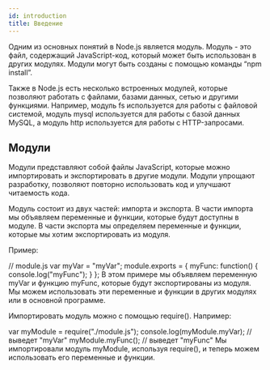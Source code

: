 ```yaml
---
id: introduction
title: Введение
---
```


Одним из основных понятий в Node.js является модуль. Модуль - это файл, содержащий JavaScript-код, который может быть использован в других модулях. Модули могут быть созданы с помощью команды “npm install”.

Также в Node.js есть несколько встроенных модулей, которые позволяют работать с файлами, базами данных, сетью и другими функциями. Например, модуль fs используется для работы с файловой системой, модуль mysql используется для работы с базой данных MySQL, а модуль http используется для работы с HTTP-запросами.

## Модули

Модули представляют собой файлы JavaScript, которые можно импортировать и экспортировать в другие модули. Модули упрощают разработку, позволяют повторно использовать код и улучшают читаемость кода.

Модуль состоит из двух частей: импорта и экспорта. В части импорта мы объявляем переменные и функции, которые будут доступны в модуле. В части экспорта мы определяем переменные и функции, которые мы хотим экспортировать из модуля.

Пример:

// module.js
var myVar = "myVar";
module.exports = {
  myFunc: function() {
    console.log("myFunc");
  }
};
В этом примере мы объявляем переменную myVar и функцию myFunc, которые будут экспортированы из модуля. Мы можем использовать эти переменные и функции в других модулях или в основной программе.

Импортировать модуль можно с помощью require(). Например:

var myModule = require("./module.js");
console.log(myModule.myVar); // выведет "myVar"
myModule.myFunc(); // выведет "myFunc"
Мы импортировали модуль myModule, используя require(), и теперь можем использовать его переменные и функции.
